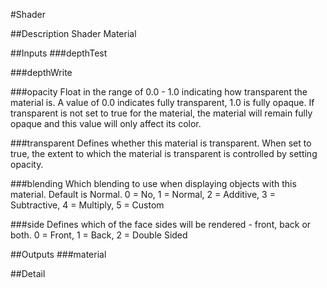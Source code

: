 #Shader

##Description
Shader Material

##Inputs
###depthTest


###depthWrite


###opacity
Float in the range of 0.0 - 1.0 indicating how transparent the material is. A value of 0.0 indicates fully transparent, 1.0 is fully opaque. If transparent is not set to true for the material, the material will remain fully opaque and this value will only affect its color.

###transparent
Defines whether this material is transparent. When set to true, the extent to which the material is transparent is controlled by setting opacity.

###blending
Which blending to use when displaying objects with this material. Default is Normal. 0 = No, 1 = Normal, 2 = Additive, 3 = Subtractive, 4 = Multiply, 5 = Custom

###side
Defines which of the face sides will be rendered - front, back or both. 0 = Front, 1 = Back, 2 = Double Sided

##Outputs
###material


##Detail

